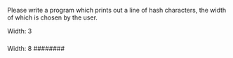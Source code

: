 Please write a program which prints out a line of hash characters, the width of which is chosen by the user.

Width: 3
###


Width: 8
########
